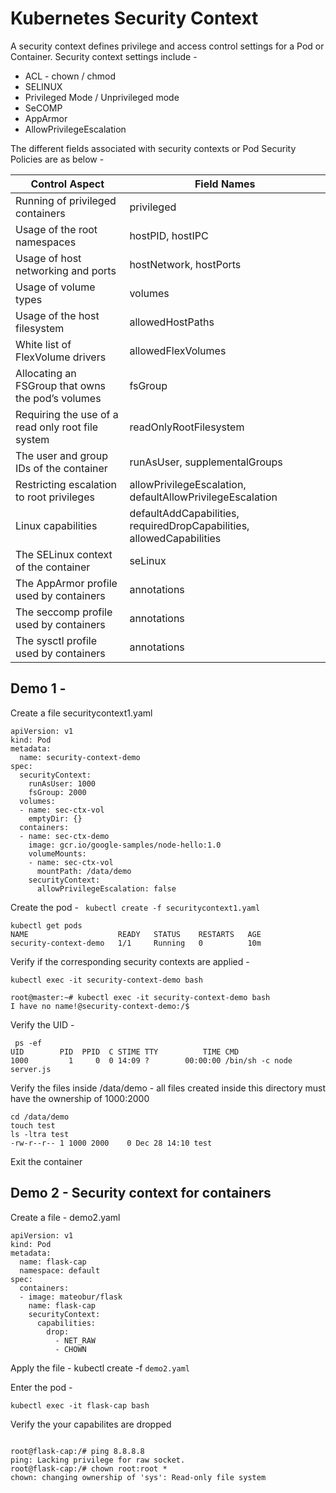 # Kubernetes Security Context 

A security context defines privilege and access control settings for a Pod or Container. Security context settings include - 

* ACL - chown / chmod 
* SELINUX
* Privileged Mode / Unprivileged mode 
* SeCOMP
* AppArmor
* AllowPrivilegeEscalation

The different fields associated with security contexts or Pod Security Policies are as below - 

| Control Aspect | Field Names |
| ------ | ------ |
|Running of privileged containers|	privileged|
|Usage of the root namespaces|	hostPID, hostIPC|
|Usage of host networking and ports|	hostNetwork, hostPorts|
|Usage of volume types|	volumes|
|Usage of the host filesystem|	allowedHostPaths|
|White list of FlexVolume drivers|	allowedFlexVolumes|
|Allocating an FSGroup that owns the pod’s volumes|	fsGroup|
|Requiring the use of a read only root file system	|readOnlyRootFilesystem|
|The user and group IDs of the container	|runAsUser, supplementalGroups|
|Restricting escalation to root privileges	|allowPrivilegeEscalation, defaultAllowPrivilegeEscalation|
|Linux capabilities	|defaultAddCapabilities, requiredDropCapabilities, allowedCapabilities|
|The SELinux context of the container	|seLinux|
|The AppArmor profile used by containers|	annotations|
|The seccomp profile used by containers	|annotations|
|The sysctl profile used by containers|	annotations|



## Demo 1 - 

Create a file securitycontext1.yaml 
```
apiVersion: v1
kind: Pod
metadata:
  name: security-context-demo
spec:
  securityContext:
    runAsUser: 1000
    fsGroup: 2000
  volumes:
  - name: sec-ctx-vol
    emptyDir: {}
  containers:
  - name: sec-ctx-demo
    image: gcr.io/google-samples/node-hello:1.0
    volumeMounts:
    - name: sec-ctx-vol
      mountPath: /data/demo
    securityContext:
      allowPrivilegeEscalation: false

```

Create the pod - ` kubectl create -f securitycontext1.yaml` 

```
kubectl get pods 
NAME                    READY   STATUS    RESTARTS   AGE
security-context-demo   1/1     Running   0          10m
```

Verify if the corresponding security contexts are applied - 

```
kubectl exec -it security-context-demo bash 

root@master:~# kubectl exec -it security-context-demo bash 
I have no name!@security-context-demo:/$ 
```

Verify the UID - 

```
 ps -ef 
UID        PID  PPID  C STIME TTY          TIME CMD
1000         1     0  0 14:09 ?        00:00:00 /bin/sh -c node server.js

```

Verify the files inside /data/demo - all files created inside this directory must have the ownership of 1000:2000


```
cd /data/demo
touch test 
ls -ltra test 
-rw-r--r-- 1 1000 2000    0 Dec 28 14:10 test

```

Exit the container 

## Demo 2 - Security context for containers 

Create a file - demo2.yaml

```
apiVersion: v1
kind: Pod
metadata:
  name: flask-cap
  namespace: default
spec:
  containers:
  - image: mateobur/flask
    name: flask-cap
    securityContext:
      capabilities:
        drop:
          - NET_RAW
          - CHOWN

```

Apply the file - kubectl create -f `demo2.yaml` 

Enter the pod - 

```
kubectl exec -it flask-cap bash
```

Verify the your capabilites are dropped 

```

root@flask-cap:/# ping 8.8.8.8
ping: Lacking privilege for raw socket.
root@flask-cap:/# chown root:root * 
chown: changing ownership of 'sys': Read-only file system

```
